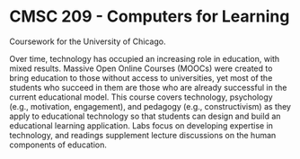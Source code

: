 # CMSC 209 - Computers for Learning

Coursework for the University of Chicago.

Over time, technology has occupied an increasing role in education, with mixed results. Massive Open Online Courses (MOOCs) were created to bring education to those without access to universities, yet most of the students who succeed in them are those who are already successful in the current educational model. This course covers technology, psychology (e.g., motivation, engagement), and pedagogy (e.g., constructivism) as they apply to educational technology so that students can design and build an educational learning application. Labs focus on developing expertise in technology, and readings supplement lecture discussions on the human components of education.
